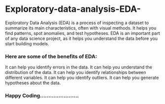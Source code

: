 # Exploratory-data-analysis-EDA-


Exploratory Data Analysis (EDA) is a process of inspecting a dataset to summarize its main characteristics, 
often with visual methods. It helps you find patterns, spot anomalies, and test hypotheses. EDA is an important part of any data science project, 
as it helps you understand the data before you start building models.





### Here are some of the benefits of EDA:


It can help you identify errors in the data.
It can help you understand the distribution of the data.
It can help you identify relationships between different variables.
It can help you identify outliers.
It can help you generate hypotheses about the data.


### Happy Coding.......................
